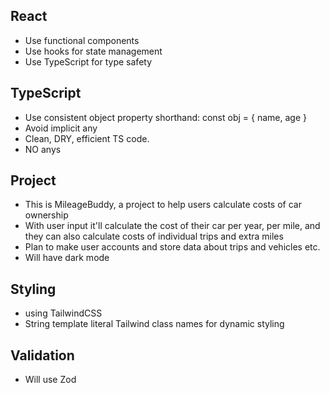 ## React

- Use functional components
- Use hooks for state management
- Use TypeScript for type safety

## TypeScript

- Use consistent object property shorthand: const obj = { name, age }
- Avoid implicit any
- Clean, DRY, efficient TS code.
- NO anys

## Project

- This is MileageBuddy, a project to help users calculate costs of car ownership
- With user input it'll calculate the cost of their car per year, per mile, and they can also calculate costs of individual trips and extra miles
- Plan to make user accounts and store data about trips and vehicles etc.
- Will have dark mode

## Styling

- using TailwindCSS
- String template literal Tailwind class names for dynamic styling

## Validation

- Will use Zod
